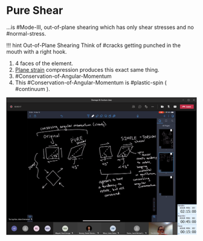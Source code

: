 # Pure Shear

...is #Mode-III, out-of-plane shearing which has only shear stresses and no #normal-stress.

!!! hint Out-of-Plane Shearing
    Think of #cracks getting punched in the mouth with a right hook.

1. 4 faces of the element.
2. [Plane strain](../engr-727-001-advanced-mechanics-of-materials/plane-strain.md) compression produces this exact same thing.
3. #Conservation-of-Angular-Momentum
4. This #Conservation-of-Angular-Momentum is #plastic-spin ( #continuum ).

![](../../../attachments/engr-743-001-damage-and-fracture/simple_versus_pure_shear.png)